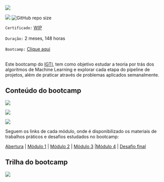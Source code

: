 [![](https://github.com/arlleygabriel/Bootcamp-Engenheiro-de-Machine-Learning/blob/main/logo.png)](https://www.linkedin.com/in/arlley-gabriel-dias-e-dias-904748123/)

[![](https://img.shields.io/badge/made%20by-arlleygabriel-yellow)](https://www.linkedin.com/in/arlley-gabriel-dias-e-dias-904748123/)
![GitHub repo size](https://img.shields.io/badge/-machine%20learning-blue)

`Certificado:` [WIP]()
</br></br>
`Duração:` 2 meses, 148 horas
</br></br>
`Bootcamp:` [Clique aqui](https://www.igti.com.br/bootcamp/engenheiro-de-machine-learning)
</br></br>

Este bootcamp do [IGTI](https://www.igti.com.br/), tem como objetivo estudar a teoria por trás dos algoritmos de Machine Learning e explorar cada etapa do pipeline de projetos, além de praticar através de problemas aplicados semanalmente. 

## Conteúdo do bootcamp

![](https://github.com/arlleygabriel/Bootcamp-Engenheiro-de-Machine-Learning/blob/main/conteudo_1.png)

![](https://github.com/arlleygabriel/Bootcamp-Engenheiro-de-Machine-Learning/blob/main/conteudo_2.png)

![](https://github.com/arlleygabriel/Bootcamp-Engenheiro-de-Machine-Learning/blob/main/conteudo_3.png)

Seguem os links de cada módulo, onde é disponibilizado os materiais de trabalhos práticos e desafios estudados no bootcamp:

[Abertura](https://github.com/arlleygabriel/Bootcamp-Engenheiro-de-Machine-Learning/tree/main/0.abertura) | [Módulo 1](https://github.com/arlleygabriel/Bootcamp-Engenheiro-de-Machine-Learning/tree/main/1.m%C3%B3dulo_1) | [Módulo 2](https://github.com/arlleygabriel/Bootcamp-Engenheiro-de-Machine-Learning/tree/main/2.m%C3%B3dulo_2) | [Módulo 3](https://github.com/arlleygabriel/Bootcamp-Engenheiro-de-Machine-Learning/tree/main/3.m%C3%B3dulo_3) |[Módulo 4](https://github.com/arlleygabriel/Bootcamp-Engenheiro-de-Machine-Learning/tree/main/4.m%C3%B3dulo_4) | [Desafio final](https://github.com/arlleygabriel/Bootcamp-Engenheiro-de-Machine-Learning/tree/main/5.desafio_final)

## Trilha do bootcamp

[![](https://github.com/arlleygabriel/Bootcamp-Engenheiro-de-Machine-Learning/blob/main/Modelo%20Trilhas%202.jpg)](https://www.linkedin.com/in/arlley-gabriel-dias-e-dias-904748123/)